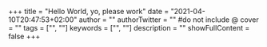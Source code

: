 +++
title = "Hello World, yo, please work"
date = "2021-04-10T20:47:53+02:00"
author = ""
authorTwitter = "" #do not include @
cover = ""
tags = ["", ""]
keywords = ["", ""]
description = ""
showFullContent = false
+++
